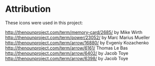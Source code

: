 # Attribution

These icons were used in this project:

http://thenounproject.com/term/memory-card/2685/ by Mike Wirth
http://thenounproject.com/term/power/23052/ by Marc Marius Mueller
http://thenounproject.com/term/arrow/16880/ by Evgeniy Kozachenko
http://thenounproject.com/term/arrow/6161/ Thomas Le Bas
http://thenounproject.com/term/arrow/6402/ by Jacob Toye
http://thenounproject.com/term/arrow/6398/ by Jacob Toye
